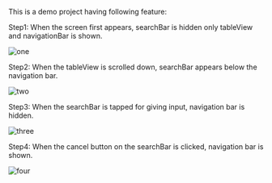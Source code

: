 This is a demo project having following feature:

Step1: When the screen first appears, searchBar is hidden only tableView and navigationBar is shown.

![one](https://user-images.githubusercontent.com/31231485/30787002-5d1efc62-a145-11e7-82d8-c4232af54425.png)

Step2: When the tableView is scrolled down, searchBar appears below the navigation bar.

![two](https://user-images.githubusercontent.com/31231485/30787010-873d69d4-a145-11e7-98d2-18f35ed5d283.png)

Step3: When the searchBar is tapped for giving input, navigation bar is hidden.

![three](https://user-images.githubusercontent.com/31231485/30787011-89593c20-a145-11e7-9cd7-b8da031ce382.png)

Step4: When the cancel button on the searchBar is clicked, navigation bar is shown.

![four](https://user-images.githubusercontent.com/31231485/30787013-8a965f82-a145-11e7-8c38-f6674a041929.png)
